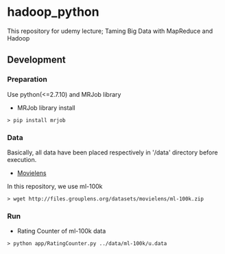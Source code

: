 # hadoop_python
This repository for udemy lecture; Taming Big Data with MapReduce and Hadoop

## Development
### Preparation
Use python(<=2.7.10) and MRJob library
* MRJob library install
```console
> pip install mrjob
```

### Data
Basically, all data have been placed respectively in '/data' directory before execution.

* [Movielens](http://grouplens.org/datasets/movielens/ "Movielens")

In this repository, we use ml-100k

```console
> wget http://files.grouplens.org/datasets/movielens/ml-100k.zip
```

### Run
* Rating Counter of ml-100k data
```console
> python app/RatingCounter.py ../data/ml-100k/u.data
```



